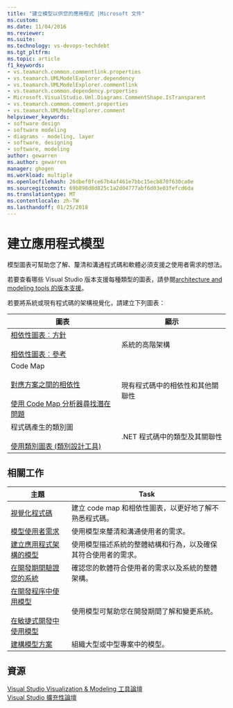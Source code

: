 ```yaml
---
title: "建立模型以供您的應用程式 |Microsoft 文件"
ms.custom: 
ms.date: 11/04/2016
ms.reviewer: 
ms.suite: 
ms.technology: vs-devops-techdebt
ms.tgt_pltfrm: 
ms.topic: article
f1_keywords:
- vs.teamarch.common.commentlink.properties
- vs.teamarch.UMLModelExplorer.dependency
- vs.teamarch.UMLModelExplorer.commentlink
- vs.teamarch.common.dependency.properties
- Microsoft.VisualStudio.Uml.Diagrams.CommentShape.IsTransparent
- vs.teamarch.common.comment.properties
- vs.teamarch.UMLModelExplorer.comment
helpviewer_keywords:
- software design
- software modeling
- diagrams - modeling, layer
- software, designing
- software, modeling
author: gewarren
ms.author: gewarren
manager: ghogen
ms.workload: multiple
ms.openlocfilehash: 26dbef0fce67b4af461e7bbc15ecb870f630ca0e
ms.sourcegitcommit: 69b898d8d825c1a2d04777abf6d03e03fefcd6da
ms.translationtype: MT
ms.contentlocale: zh-TW
ms.lasthandoff: 01/25/2018
---
```

# <a name="create-models-for-your-app"></a>建立應用程式模型

模型圖表可幫助您了解、釐清和溝通程式碼和軟體必須支援之使用者需求的想法。

若要查看哪些 Visual Studio 版本支援每種類型的圖表，請參閱[architecture and modeling tools 的版本支援](../modeling/what-s-new-for-design-in-visual-studio.md#VersionSupport)。  

若要將系統或現有程式碼的架構視覺化，請建立下列圖表：  

|**圖表**|**顯示**|  
|-----------------|---------------|  
|[相依性圖表︰方針](../modeling/layer-diagrams-guidelines.md)<br /><br /> [相依性圖表︰參考](../modeling/layer-diagrams-reference.md)|系統的高階架構|  
|Code Map<br /><br /> [對應方案之間的相依性](../modeling/map-dependencies-across-your-solutions.md)<br /><br /> [使用 Code Map 分析器尋找潛在問題](../modeling/find-potential-problems-using-code-map-analyzers.md)|現有程式碼中的相依性和其他關聯性|  
|程式碼產生的類別圖<br /><br /> [使用類別圖表 (類別設計工具)](../ide/working-with-class-diagrams-class-designer.md)|.NET 程式碼中的類型及其關聯性|  
  
## <a name="related-tasks"></a>相關工作  
  
|**主題**|**Task**|  
|---------------|--------------|  
|[視覺化程式碼](../modeling/visualize-code.md)|建立 code map 和相依性圖表，以更好地了解不熟悉程式碼。|  
|[模型使用者需求](../modeling/model-user-requirements.md)|使用模型來釐清和溝通使用者的需求。|  
|[建立應用程式架構的模型](../modeling/model-your-app-s-architecture.md)|使用模型描述系統的整體結構和行為，以及確保其符合使用者的需求。|  
|[在開發期間驗證您的系統](../modeling/validate-your-system-during-development.md)|確認您的軟體符合使用者的需求以及系統的整體架構。|  
|[在開發程序中使用模型](../modeling/use-models-in-your-development-process.md)<br /><br /> [在敏捷式開發中使用模型](http://msdn.microsoft.com/592ac27c-3d3e-454a-9c38-b76658ed137f)|使用模型可幫助您在開發期間了解和變更系統。|  
|[建構模型方案](../modeling/structure-your-modeling-solution.md)|組織大型或中型專案中的模型。|  
  
## <a name="resources"></a>資源

[Visual Studio Visualization & Modeling 工具論壇](http://go.microsoft.com/fwlink/?LinkId=184720)  
[Visual Studio 擴充性論壇](https://social.msdn.microsoft.com/Forums/vstudio/en-US/home?forum=vsx)
